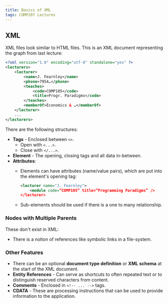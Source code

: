 ```yaml
---
title: Basics of XML
tags: COMP207 Lectures
---
```


## XML
XML files look similar to HTML files. This is an XML document representing the graph from last lecture:

```xml
<?xml version="1.0" encoding="utf-8" standalone="yes" ?>
<lecturers>
	<lecturer>
		<name>J. Fearnley</name>
		<phone>7954…</phone>
		<teaches>
			<code>COMP105</code>
			<title>Progr. Paradigms</code>
		</teaches>
		<memberOf>Economics & …</memberOf>
	</lecturer>
	...
</lecturers>
```

There are the following structures:

* **Tags** - Enclosed between `<>`.
	* Open with `<...>`.
	* Close with `</...>`.
* **Element** - The opening, closing tags and all data in-between.
* **Attributes**:
	* Elements can have attributes (name/value pairs), which are put into the element's opening tag:
	
		```xml
		<lecturer name="J. Fearnley">
			<module code=”COMP105” title=“Programming Paradigms” />
		</lecturer>
		```
	* Sub-elements should be used if there is a one to many relationship.
		
### Nodes with Multiple Parents
These don't exist in XML:

* There is a notion of references like symbolic links in a file-system.

### Other Features

* There can be an optional **document type definition** or **XML schema** at the start of the XML document.
* **Entity References** - Can serve as shortcuts to often repeated text or to distinguish reserved characters from content.
* **Comments** - Enclosed in `<!-- ... -->` tags.
* **CDATA** - These are processing instructions that can be used to provide information to the application.